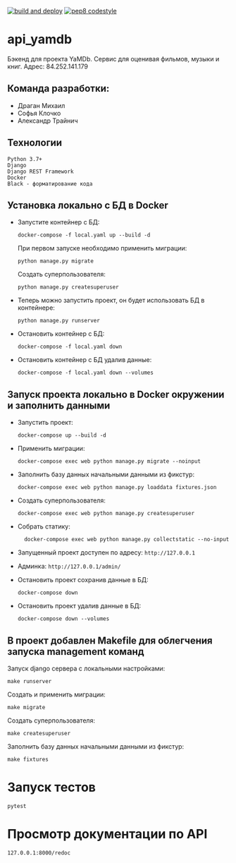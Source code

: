 [![build and deploy](https://github.com/DRAGANmik/yamdb_final/actions/workflows/yamdb_workflow.yaml/badge.svg)](https://github.com/DRAGANmik/yamdb_final/actions/workflows/yamdb_workflow.yaml)
[![pep8 codestyle](https://github.com/DRAGANmik/yamdb_final/actions/workflows/codestyle.yml/badge.svg)](https://github.com/DRAGANmik/yamdb_final/actions/workflows/codestyle.yml)

# api_yamdb

Бэкенд для проекта YaMDb. Сервис для оценивая фильмов, музыки и книг.
Адрес: 84.252.141.179

## Команда разработки:
* Драган Михаил
* Софья Клочко
* Александр Трайнич


## Технологии
```
Python 3.7+
Django
Django REST Framework
Docker
Black - форматирование кода
```

## Установка локально с БД в Docker
- Запустите контейнер с БД:
    ```shell
    docker-compose -f local.yaml up --build -d
    ```
  При первом запуске необходимо применить миграции:
    ```shell
    python manage.py migrate
    ```
  Создать суперпользователя:
    ```shell
    python manage.py createsuperuser
    ```
  
- Теперь можно запустить проект, он будет использовать БД в контейнере:
    ```shell
    python manage.py runserver
    ```
  
- Остановить контейнер с БД:
    ```shell
    docker-compose -f local.yaml down
    ```
- Остановить контейнер с БД удалив данные:
    ```shell
    docker-compose -f local.yaml down --volumes

## Запуск проекта локально в Docker окружении и заполнить данными
- Запустить проект:
    ```shell
    docker-compose up --build -d
     ```
 - Применить миграции:
    ```shell
    docker-compose exec web python manage.py migrate --noinput
    ```
   
- Заполнить базу данных начальными данными из фикстур:
    ```shell
    docker-compose exec web python manage.py loaddata fixtures.json
    ```
- Создать суперпользователя:
  ```shell
  docker-compose exec web python manage.py createsuperuser
    ```
  
- Собрать статику:
  ```shell
    docker-compose exec web python manage.py collectstatic --no-input
    ```
- Запущенный проект доступен по адресу:
    ``http://127.0.0.1``
  
- Админка: ``http://127.0.0.1/admin/ ``


- Остановить проект сохранив данные в БД:
    ```shell
    docker-compose down
    ```
- Остановить проект удалив данные в БД:
    ```shell
    docker-compose down --volumes
    ```

## В проект добавлен Makefile для облегчения запуска management команд

Запуск django сервера c локальными настройками:

```shell
make runserver
```

Создать и применить миграции:
```shell
make migrate
```

Создать суперпользователя:
```shell
make createsuperuser
```
Заполнить базу данных начальными данными из фикстур:
```shell
make fixtures
```

# Запуск тестов
```shell
pytest
```

# Просмотр документации по API
```shell
127.0.0.1:8000/redoc
```

